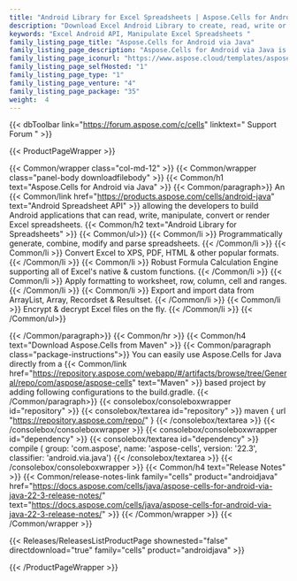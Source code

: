 ```yaml
---
title: "Android Library for Excel Spreadsheets | Aspose.Cells for Android"
description: "Download Excel Android Library to create, read, write or manipulate Excel files from within Android apps without any dependencies. "
keywords: "Excel Android API, Manipulate Excel Spreadsheets "
family_listing_page_title: "Aspose.Cells for Android via Java"
family_listing_page_description: "Aspose.Cells for Android via Java is an Android Spreadsheet API allowing the developers to build Android applications that can read, write, manipulate, convert or render Excel spreadsheets without relying on Microsoft Excel."
family_listing_page_iconurl: "https://www.aspose.cloud/templates/aspose/App_Themes/V3/images/cells/272x272/aspose_cells-for-android.png"
family_listing_page_selfHosted: "1"
family_listing_page_type: "1"
family_listing_page_venture: "4"
family_listing_page_package: "35"
weight:  4
---
```


{{< dbToolbar link="https://forum.aspose.com/c/cells" linktext=" Support Forum " >}}


{{< ProductPageWrapper >}}

<!-- ProductPageContent-->
{{< Common/wrapper class="col-md-12" >}}
{{< Common/wrapper class="panel-body downloadfilebody" >}}
{{< Common/h1 text="Aspose.Cells for Android via Java" >}}
{{< Common/paragraph>}}
An {{< Common/link href="https://products.aspose.com/cells/android-java" text="Android Spreadsheet API"  >}} allowing the developers to build Android applications that can read, write, manipulate, convert or render Excel spreadsheets.
{{< Common/h2 text="Android Library for Spreadsheets"  >}} {{< Common/ul>}}
    {{< Common/li >}} Programmatically generate, combine, modify and parse spreadsheets. {{< /Common/li >}}
   {{< Common/li >}} Convert Excel to XPS, PDF, HTML &amp; other popular formats. {{< /Common/li >}}
   {{< Common/li >}} Robust Formula Calculation Engine supporting all of Excel's native &amp; custom functions. {{< /Common/li >}}
   {{< Common/li >}} Apply formatting to worksheet, row, column, cell and ranges. {{< /Common/li >}}
   {{< Common/li >}} Export and import data from ArrayList, Array, Recordset &amp; Resultset. {{< /Common/li >}}
   {{< Common/li >}} Encrypt &amp; decrypt Excel files on the fly. {{< /Common/li >}}
 {{< /Common/ul>}}

{{< /Common/paragraph>}}
{{< Common/hr >}}
{{< Common/h4 text="Download Aspose.Cells from Maven"  >}}
{{< Common/paragraph class="package-instructions">}}
You can easily use Aspose.Cells for Java directly from a {{< Common/link href="https://repository.aspose.com/webapp/#/artifacts/browse/tree/General/repo/com/aspose/aspose-cells" text="Maven"  >}} based project by adding following configurations to the build.gradle.
 {{< /Common/paragraph>}}
{{< consolebox/consoleboxwrapper id="repository" >}}
       {{< consolebox/textarea id="repository" >}} maven {
    url "https://repository.aspose.com/repo/" } {{< /consolebox/textarea >}}
{{< /consolebox/consoleboxwrapper >}}
{{< consolebox/consoleboxwrapper id="dependency" >}}
       {{< consolebox/textarea id="dependency" >}} compile (
        group: 'com.aspose',
        name: 'aspose-cells',
        version: '22.3',
        classifier: 'android.via.java') {{< /consolebox/textarea >}}
{{< /consolebox/consoleboxwrapper >}}
{{< Common/h4 text="Release Notes"  >}}
{{< Common/release-notes-link family="cells" product="androidjava" href="https://docs.aspose.com/cells/java/aspose-cells-for-android-via-java-22-3-release-notes/" text="https://docs.aspose.com/cells/java/aspose-cells-for-android-via-java-22-3-release-notes/"  >}}
{{< /Common/wrapper >}}
{{< /Common/wrapper >}}

<!-- /ProductPageContent-->



<!-- ReleasesListProductPage-->
   {{< Releases/ReleasesListProductPage shownested="false"  directdownload="true" family="cells" product="androidjava" >}}
<!-- /ReleasesListProductPage-->

{{< /ProductPageWrapper >}}

